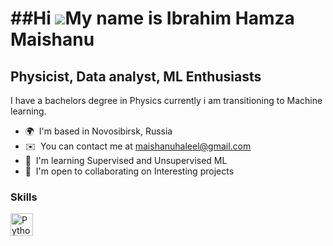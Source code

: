 ##Hi ![](https://user-images.githubusercontent.com/18350557/176309783-0785949b-9127-417c-8b55-ab5a4333674e.gif)My name is Ibrahim Hamza Maishanu
==============================================================================================================================================

Physicist, Data analyst, ML Enthusiasts
---------------------------------------

I have a bachelors degree in Physics currently i am transitioning to Machine learning.

*   🌍  I'm based in Novosibirsk, Russia
*   ✉️  You can contact me at [maishanuhaleel@gmail.com](mailto:maishanuhaleel@gmail.com)
*   🧠  I'm learning Supervised and Unsupervised ML
*   🤝  I'm open to collaborating on Interesting projects
  ###  Skills 
<p align="left">
<a href="https://www.python.org/" target="_blank" rel="noreferrer"><img src="https://raw.githubusercontent.com/danielcranney/readme-generator/main/public/icons/skills/python-colored.svg" width="36" height="36" alt="Python" /></a>
                    </p>
                    
                 
